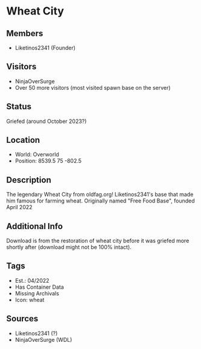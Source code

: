 # Wheat City

## Members
- Liketinos2341 (Founder)

## Visitors
- NinjaOverSurge
- Over 50 more visitors (most visited spawn base on the server)

## Status
Griefed (around October 2023?)

## Location
- World: Overworld
- Position: 8539.5 75 -802.5

## Description
The legendary Wheat City from oldfag.org! Liketinos2341's base that made him famous for farming wheat. Originally named "Free Food Base", founded April 2022

## Additional Info
Download is from the restoration of wheat city before it was griefed more shortly after (download might not be 100% intact).

## Tags
- Est.: 04/2022
- Has Container Data
- Missing Archivals
- Icon: wheat

## Sources
- Liketinos2341 (?)
- NinjaOverSurge (WDL)